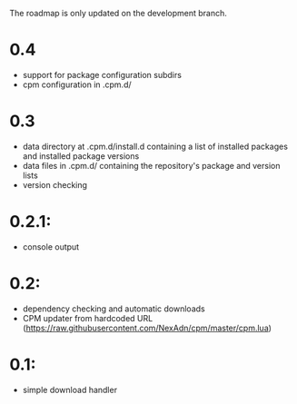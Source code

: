 The roadmap is only updated on the development branch.

# 0.4
* support for package configuration subdirs
* cpm configuration in .cpm.d/

# 0.3
* data directory at .cpm.d/install.d containing a list of installed packages and installed package versions
* data files in .cpm.d/ containing the repository's package and version lists
* version checking

# 0.2.1:
* console output

# 0.2:
* dependency checking and automatic downloads
* CPM updater from hardcoded URL (https://raw.githubusercontent.com/NexAdn/cpm/master/cpm.lua)

# 0.1:
* simple download handler